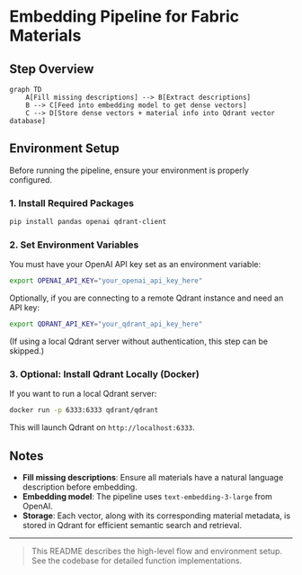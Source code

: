 # Embedding Pipeline for Fabric Materials

## Step Overview

```mermaid
graph TD
    A[Fill missing descriptions] --> B[Extract descriptions]
    B --> C[Feed into embedding model to get dense vectors]
    C --> D[Store dense vectors + material info into Qdrant vector database]
```

## Environment Setup

Before running the pipeline, ensure your environment is properly configured.

### 1. Install Required Packages

```bash
pip install pandas openai qdrant-client
```

### 2. Set Environment Variables

You must have your OpenAI API key set as an environment variable:

```bash
export OPENAI_API_KEY="your_openai_api_key_here"
```

Optionally, if you are connecting to a remote Qdrant instance and need an API key:

```bash
export QDRANT_API_KEY="your_qdrant_api_key_here"
```

(If using a local Qdrant server without authentication, this step can be skipped.)

### 3. Optional: Install Qdrant Locally (Docker)

If you want to run a local Qdrant server:

```bash
docker run -p 6333:6333 qdrant/qdrant
```

This will launch Qdrant on `http://localhost:6333`.

## Notes

- **Fill missing descriptions**: Ensure all materials have a natural language description before embedding.
- **Embedding model**: The pipeline uses `text-embedding-3-large` from OpenAI.
- **Storage**: Each vector, along with its corresponding material metadata, is stored in Qdrant for efficient semantic search and retrieval.

---

> This README describes the high-level flow and environment setup. See the codebase for detailed function implementations.

